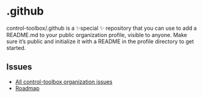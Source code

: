 # .github

control-toolbox/.github is a ✨special ✨ repository that you can use to add a README.md to your public organization profile, visible to anyone. Make sure it’s public and initialize it with a README in the profile directory to get started.

## Issues

* [All control-toolbox organization issues](https://github.com/issues?q=is%3Aopen+is%3Aissue+user%3Acontrol-toolbox+archived%3Afalse+)
* [Roadmap](https://github.com/control-toolbox/control-toolbox.github.io/issues/12)
